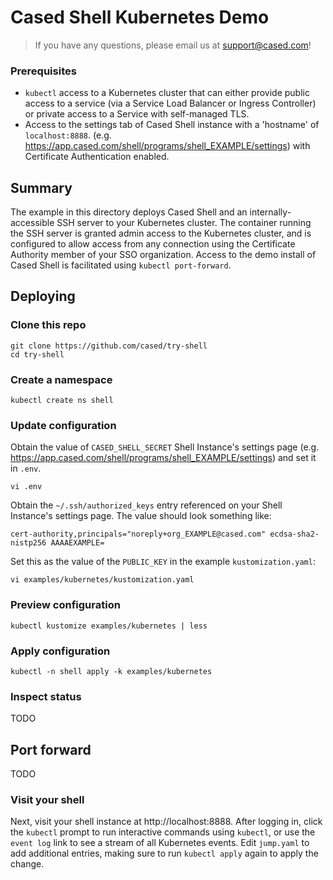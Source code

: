 # Cased Shell Kubernetes Demo

> If you have any questions, please email us at support@cased.com!

### Prerequisites

- `kubectl` access to a Kubernetes cluster that can either provide public access to a service (via a Service Load Balancer or Ingress Controller) or private access to a Service with self-managed TLS.
- Access to the settings tab of Cased Shell instance with a 'hostname' of `localhost:8888`. (e.g. https://app.cased.com/shell/programs/shell_EXAMPLE/settings) with Certificate Authentication enabled.

## Summary

The example in this directory deploys Cased Shell and an internally-accessible SSH server to your Kubernetes cluster. The container running the SSH server is granted admin access to the Kubernetes cluster, and is configured to allow access from any connection using the Certificate Authority member of your SSO organization. Access to the demo install of Cased Shell is facilitated using `kubectl port-forward`.

## Deploying

### Clone this repo

```
git clone https://github.com/cased/try-shell
cd try-shell
```

### Create a namespace

```
kubectl create ns shell
```

### Update configuration

Obtain the value of `CASED_SHELL_SECRET` Shell Instance's settings page (e.g. https://app.cased.com/shell/programs/shell_EXAMPLE/settings) and set it in `.env`.

```
vi .env
```

Obtain the `~/.ssh/authorized_keys` entry referenced on your Shell Instance's settings page. The value should look something like:

```
cert-authority,principals="noreply+org_EXAMPLE@cased.com" ecdsa-sha2-nistp256 AAAAEXAMPLE=
```

Set this as the value of the `PUBLIC_KEY` in the example `kustomization.yaml`:

```
vi examples/kubernetes/kustomization.yaml
```

### Preview configuration

```
kubectl kustomize examples/kubernetes | less
```

### Apply configuration

```
kubectl -n shell apply -k examples/kubernetes
```

### Inspect status

TODO

## Port forward

TODO

### Visit your shell

Next, visit your shell instance at http://localhost:8888. After logging in, click the `kubectl` prompt to run interactive commands using `kubectl`, or use the `event log` link to see a stream of all Kubernetes events. Edit `jump.yaml` to add additional entries, making sure to run `kubectl apply` again to apply the change.
